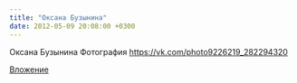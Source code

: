 ```yaml
---
title: "Оксана Бузынина"
date: 2012-05-09 20:08:00 +0300
---
```


Оксана Бузынина
Фотография
https://vk.com/photo9226219_282294320

[Вложение](https://vk.com/photo9226219_282294320)
